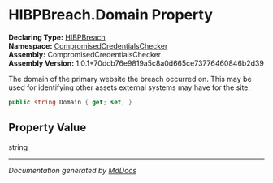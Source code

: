 ﻿<!--  
  <auto-generated>   
    The contents of this file were generated by a tool.  
    Changes to this file may be list if the file is regenerated  
  </auto-generated>   
-->

# HIBPBreach.Domain Property

**Declaring Type:** [HIBPBreach](../index.md)  
**Namespace:** [CompromisedCredentialsChecker](../../index.md)  
**Assembly:** CompromisedCredentialsChecker  
**Assembly Version:** 1.0.1+70dcb76e9819a5c8a0d665ce73776460846b2d39

The domain of the primary website the breach occurred on. This may be used for identifying other assets external systems may have for the site.

```csharp
public string Domain { get; set; }
```

## Property Value

string

___

*Documentation generated by [MdDocs](https://github.com/ap0llo/mddocs)*
